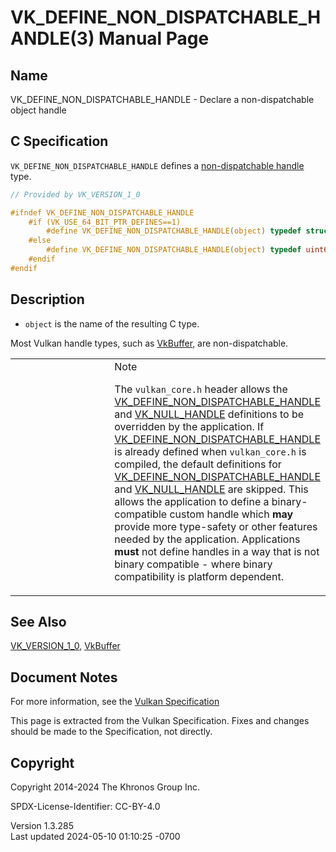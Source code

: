 # VK_DEFINE_NON_DISPATCHABLE_HANDLE(3) Manual Page

## Name

VK_DEFINE_NON_DISPATCHABLE_HANDLE - Declare a non-dispatchable object
handle



## <a href="#_c_specification" class="anchor"></a>C Specification

`VK_DEFINE_NON_DISPATCHABLE_HANDLE` defines a <a
href="https://registry.khronos.org/vulkan/specs/1.3-extensions/html/vkspec.html#fundamentals-objectmodel-overview"
target="_blank" rel="noopener">non-dispatchable handle</a> type.

``` c
// Provided by VK_VERSION_1_0

#ifndef VK_DEFINE_NON_DISPATCHABLE_HANDLE
    #if (VK_USE_64_BIT_PTR_DEFINES==1)
        #define VK_DEFINE_NON_DISPATCHABLE_HANDLE(object) typedef struct object##_T *object;
    #else
        #define VK_DEFINE_NON_DISPATCHABLE_HANDLE(object) typedef uint64_t object;
    #endif
#endif
```

## <a href="#_description" class="anchor"></a>Description

- `object` is the name of the resulting C type.

Most Vulkan handle types, such as [VkBuffer](https://registry.khronos.org/vulkan/specs/1.3-extensions/man/html/VkBuffer.html), are
non-dispatchable.

<table>
<colgroup>
<col style="width: 50%" />
<col style="width: 50%" />
</colgroup>
<tbody>
<tr class="odd">
<td class="icon"><em></em></td>
<td class="content">Note
<p>The <code>vulkan_core.h</code> header allows the <a
href="VK_DEFINE_NON_DISPATCHABLE_HANDLE.html">VK_DEFINE_NON_DISPATCHABLE_HANDLE</a>
and <a href="VK_NULL_HANDLE.html">VK_NULL_HANDLE</a> definitions to be
overridden by the application. If <a
href="VK_DEFINE_NON_DISPATCHABLE_HANDLE.html">VK_DEFINE_NON_DISPATCHABLE_HANDLE</a>
is already defined when <code>vulkan_core.h</code> is compiled, the
default definitions for <a
href="VK_DEFINE_NON_DISPATCHABLE_HANDLE.html">VK_DEFINE_NON_DISPATCHABLE_HANDLE</a>
and <a href="VK_NULL_HANDLE.html">VK_NULL_HANDLE</a> are skipped. This
allows the application to define a binary-compatible custom handle which
<strong>may</strong> provide more type-safety or other features needed
by the application. Applications <strong>must</strong> not define
handles in a way that is not binary compatible - where binary
compatibility is platform dependent.</p></td>
</tr>
</tbody>
</table>

## <a href="#_see_also" class="anchor"></a>See Also

[VK_VERSION_1_0](https://registry.khronos.org/vulkan/specs/1.3-extensions/man/html/VK_VERSION_1_0.html), [VkBuffer](https://registry.khronos.org/vulkan/specs/1.3-extensions/man/html/VkBuffer.html)

## <a href="#_document_notes" class="anchor"></a>Document Notes

For more information, see the <a
href="https://registry.khronos.org/vulkan/specs/1.3-extensions/html/vkspec.html#VK_DEFINE_NON_DISPATCHABLE_HANDLE"
target="_blank" rel="noopener">Vulkan Specification</a>

This page is extracted from the Vulkan Specification. Fixes and changes
should be made to the Specification, not directly.

## <a href="#_copyright" class="anchor"></a>Copyright

Copyright 2014-2024 The Khronos Group Inc.

SPDX-License-Identifier: CC-BY-4.0

Version 1.3.285  
Last updated 2024-05-10 01:10:25 -0700
